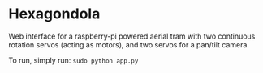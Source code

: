 # Hexagondola
Web interface for a raspberry-pi powered aerial tram with two continuous rotation servos (acting as motors), and two servos for a pan/tilt camera.

To run, simply run: `sudo python app.py`
